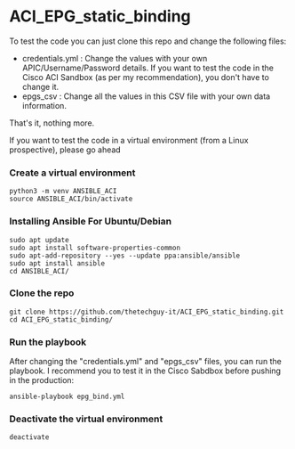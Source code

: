 # ACI_EPG_static_binding

To test the code you can just clone this repo and change the following files:
- credentials.yml : Change the values with your own APIC/Username/Password details. If you want to test the code in the Cisco ACI Sandbox (as per my recommendation), you don't have to change it.
- epgs_csv : Change all the values in this CSV file with your own data information.

That's it, nothing more.

If you want to test the code in a virtual environment (from a Linux prospective), please go ahead

### Create a virtual environment

```
python3 -m venv ANSIBLE_ACI
source ANSIBLE_ACI/bin/activate
```

### Installing Ansible For Ubuntu/Debian

```
sudo apt update
sudo apt install software-properties-common
sudo apt-add-repository --yes --update ppa:ansible/ansible
sudo apt install ansible
cd ANSIBLE_ACI/
```

### Clone the repo

```
git clone https://github.com/thetechguy-it/ACI_EPG_static_binding.git
cd ACI_EPG_static_binding/
```

### Run the playbook

After changing the "credentials.yml" and "epgs_csv" files, you can run the playbook. I recommend you to test it in the Cisco Sabdbox before pushing in the production:

```
ansible-playbook epg_bind.yml
```

### Deactivate the virtual environment

```
deactivate
```